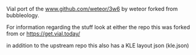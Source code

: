 Vial port of the www.github.com/weteor/3w6 by weteor forked from bubbleology.

For information regarding the stuff look at either the repo this was forked from or https://get.vial.today/

in addition to the upstream repo this also has a KLE layout json (kle.json)